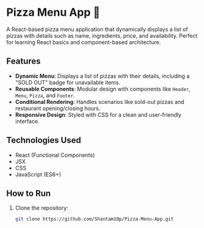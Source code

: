 # Pizza Menu App 🍕

A React-based pizza menu application that dynamically displays a list of pizzas with details such as name, ingredients, price, and availability. Perfect for learning React basics and component-based architecture.

## Features

- **Dynamic Menu**: Displays a list of pizzas with their details, including a "SOLD OUT" badge for unavailable items.
- **Reusable Components**: Modular design with components like `Header`, `Menu`, `Pizza`, and `Footer`.
- **Conditional Rendering**: Handles scenarios like sold-out pizzas and restaurant opening/closing hours.
- **Responsive Design**: Styled with CSS for a clean and user-friendly interface.

## Technologies Used

- React (Functional Components)
- JSX
- CSS
- JavaScript (ES6+)

## How to Run

1. Clone the repository:
   ```bash
   git clone https://github.com/Shantam10p/Pizza-Menu-App.git
   ```
